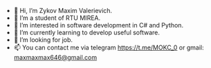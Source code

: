 - 👋 Hi, I’m Zykov Maxim Valerievich. 
- 🌱 I’m a student of RTU MIREA.
- 👀 I’m interested in software development in C# and Python.
- 🌱 I’m currently learning to develop useful software.
- 💞️ I’m looking for job.
- 📫 You can contact me via telegram https://t.me/MOKC_0 or gmail: maxmaxmax646@gmail.com
